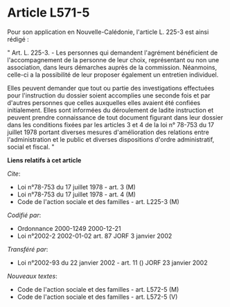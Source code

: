 # Article L571-5

Pour son application en Nouvelle-Calédonie, l'article L. 225-3 est ainsi rédigé :

" Art. L. 225-3. - Les personnes qui demandent l'agrément bénéficient de l'accompagnement de la personne de leur choix,
représentant ou non une association, dans leurs démarches auprès de la commission. Néanmoins, celle-ci a la possibilité de
leur proposer également un entretien individuel.

Elles peuvent demander que tout ou partie des investigations effectuées pour l'instruction du dossier soient accomplies une
seconde fois et par d'autres personnes que celles auxquelles elles avaient été confiées initialement. Elles sont informées du
déroulement de ladite instruction et peuvent prendre connaissance de tout document figurant dans leur dossier dans les
conditions fixées par les articles 3 et 4 de la loi n° 78-753 du 17 juillet 1978 portant diverses mesures d'amélioration des
relations entre l'administration et le public et diverses dispositions d'ordre administratif, social et fiscal. "

**Liens relatifs à cet article**

_Cite_:

  - Loi n°78-753 du 17 juillet 1978 - art. 3 (M)
  - Loi n°78-753 du 17 juillet 1978 - art. 4 (M)
  - Code de l'action sociale et des familles - art. L225-3 (M)

_Codifié par_:

  - Ordonnance 2000-1249 2000-12-21
  - Loi n°2002-2 2002-01-02 art. 87 JORF 3 janvier 2002

_Transféré par_:

  - Loi n°2002-93 du 22 janvier 2002 - art. 11 () JORF 23 janvier 2002

_Nouveaux textes_:

  - Code de l'action sociale et des familles - art. L572-5 (M)
  - Code de l'action sociale et des familles - art. L572-5 (V)
